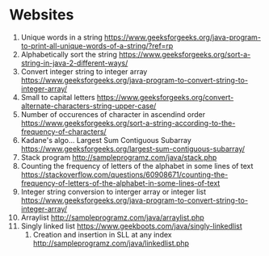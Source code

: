 # Websites


1) Unique words in a string https://www.geeksforgeeks.org/java-program-to-print-all-unique-words-of-a-string/?ref=rp 
2) Alphabetically sort the string https://www.geeksforgeeks.org/sort-a-string-in-java-2-different-ways/
3) Convert integer string to integer array https://www.geeksforgeeks.org/java-program-to-convert-string-to-integer-array/
4) Small to capital letters https://www.geeksforgeeks.org/convert-alternate-characters-string-upper-case/
5) Number of occurences of character in ascendind order https://www.geeksforgeeks.org/sort-a-string-according-to-the-frequency-of-characters/
6) Kadane's algo... Largest Sum Contiguous Subarray https://www.geeksforgeeks.org/largest-sum-contiguous-subarray/
7) Stack program http://sampleprogramz.com/java/stack.php
8) Counting the frequency of letters of the alphabet in some lines of text https://stackoverflow.com/questions/60908671/counting-the-frequency-of-letters-of-the-alphabet-in-some-lines-of-text
9) Integer string conversion to interger array or integer list https://www.geeksforgeeks.org/java-program-to-convert-string-to-integer-array/
10) Arraylist http://sampleprogramz.com/java/arraylist.php
11) Singly linked list https://www.geekboots.com/java/singly-linkedlist
    1. Creation and insertion in SLL at any index http://sampleprogramz.com/java/linkedlist.php

